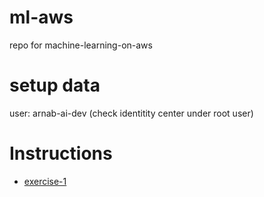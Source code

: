 # ml-aws
repo for machine-learning-on-aws

# setup data
user: arnab-ai-dev (check identitity center under root user)

# Instructions
 - [exercise-1](https://aws-tc-largeobjects.s3.amazonaws.com/DEV-AWS-MO-MachineLearning/exercise-1.html)